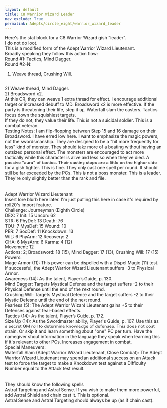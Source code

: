 ```yaml
---
layout: default
title: C8 Warrior Wizard Leader
nav_exclude: True
permalink: Adepts/circle_eight/warrior_wizard_leader
---
```


Here's the stat block for a C8 Warrior Wizard gish "leader".
<br>
I do not do loot.
<br>
This is a modified form of the Adept Warrior Wizard Lieutenant.
<br>
Broadly speaking they follow this action flow:
<br>
Round #1: Tactics, Mind Dagger.
<br>
Round #2-N:
<br>
1) Weave thread, Crushing Will.
<br>
2) Weave thread, Mind Dagger.
<br>
2) Broadsword x2.
<br>
At this CR, they can weave 1 extra thread for effect. I encourage additional target or increased debuff to MD.
Broadsword x2 is more effective. If the party is threatening their life, step it up. Waterfall slam the casters. Tactics focus down the squishiest targets.
<br>
If they do not, they value their life. This is not a suicidal soldier. This is a combat veteran.
<br>
Testing Notes: I am flip-flopping between Step 15 and 16 damage on their Broadsword. I have erred low here. I want to emphasize the magic powers, not the swordsmanship. They are designed to be a "hit more frequently for less" kind of monster. They should take more of a beating without having an outsized personal effect. The monsters are encouraged to act more tactically while this character is alive and less so when they've died. A passive "aura" of tactics. Their casting steps are a little on the higher side for a gish fighter. This is fine. They only cast one spell per round. It should still be far exceeded by the PCs. This is not a boss monster. This is a leader. They're only slightly better than the rank and file.
<br>
<br>
<br>
Adept Warrior Wizard Lieutenant
<br>
Insert lore blurb here later. I'm just putting this here in case it's required by roll20's import feature.
<br>
Challenge: Journeyman (Eighth Circle)
<br>
DEX: 7 Init: 15 Uncon: 62
<br>
STR: 6 PhyDef: 13 Death: 76
<br>
TOU: 7 MysDef: 15 Wound: 10
<br>
PER: 7 SocDef: 11 Knockdown: 13
<br>
WIL: 6 PhyArm: 12 Recovery: 2
<br>
CHA: 6 MysArm: 6 Karma: 4 (12)
<br>
Movement: 12
<br>
Actions: 2; Broadsword: 18 (15), Mind Dagger: 17 (13), Crushing Will: 17 (15)
<br>
Powers:
<br>
Mage Armor (11): This power can be dispelled with a Dispel Magic (11) test. If successful, the Adept Warrior Wizard Lieutenant suffers -3 to Physical Armor.
<br>
Awareness (14): As the talent, Player’s Guide, p. 130.
<br>
Mind Dagger: Targets Mystical Defense and the target suffers -2 to their Physical Defense until the end of the next round.
<br>
Crushing Will: Targets Mystical Defense and the target suffers -2 to their Mystic Defesne until the end of the next round.
<br>
Fearless (5): The Adept Warrior Wizard Lieutenant gains +5 to their Defenses against fear-based effects.
<br>
Tactics (14): As the talent, Player’s Guide, p. 172.
<br>
Size Up (14): As the Swordmaster ability, Player's Guide, p. 107. Use this as a secret GM roll to determine knowledge of defenses. This does not cost strain. Or skip it and learn something about "one" PC per turn. Have the namegiver shout information in the language they speak when learning this if it's relevant to other PCs. Increases engagement in combat.
<br>
Special Maneuvers:
<br>
Waterfall Slam (Adept Warrior Wizard Lieutenant, Close Combat): The Adept Warrior Wizard Lieutenant may spend an additional success on an Attack test to force the target to make a Knockdown test against a Difficulty Number equal to the Attack test result.
<br>
<br>
<br>
They should know the following spells:
<br>
Astral Targeting and Astral Sense. If you wish to make them more powerful, add Astral Shield and chain cast it. This is optional.
<br>
Astral Sense and Astral Targeting should always be up (as if chain cast).
<br>
